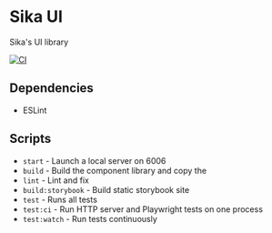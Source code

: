 # Sika UI

Sika's UI library

[![CI](https://github.com/sikaeducation/ui/actions/workflows/main.yml/badge.svg)](https://github.com/sikaeducation/ui/actions/workflows/main.yml)

## Dependencies

* ESLint

## Scripts

* `start` - Launch a local server on 6006
* `build` - Build the component library and copy the
* `lint` - Lint and fix
* `build:storybook` - Build static storybook site
* `test` - Runs all tests
* `test:ci` - Run HTTP server and Playwright tests on one process
* `test:watch` - Run tests continuously
